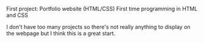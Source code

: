 First project: Portfolio website (HTML/CSS)
First time programming in HTML and CSS

I don't have too many projects so there's not really anything to display on the webpage but I think this is a great start.
